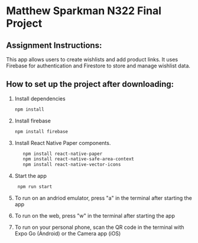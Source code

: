 # Matthew Sparkman N322 Final Project

## Assignment Instructions:

This app allows users to create wishlists and add product links. It uses Firebase for authentication and Firestore to store and manage wishlist data.

## How to set up the project after downloading:

1. Install dependencies

   ```bash
   npm install
   ```

2. Install firebase
   ```bash
   npm install firebase
   ```

3. Install React Native Paper components.

   ```bash
      npm install react-native-paper
      npm install react-native-safe-area-context
      npm install react-native-vector-icons
   ```

4. Start the app

   ```bash
    npm run start
   ```

5. To run on an andriod emulator, press "a" in the terminal after starting the app

6. To run on the web, press "w" in the terminal after starting the app

7. To run on your personal phone, scan the QR code in the terminal with Expo Go (Android) or the Camera app (iOS)

